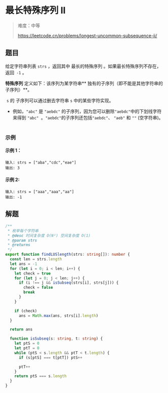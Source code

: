 # 最长特殊序列 II

> 难度：中等
>
> https://leetcode.cn/problems/longest-uncommon-subsequence-ii/

## 题目

给定字符串列表 `strs` ，返回其中 最长的特殊序列 。如果最长特殊序列不存在，返回` -1` 。

**特殊序列** 定义如下：该序列为某字符串** 独有的子序列（即不能是其他字符串的子序列）**。

 `s` 的 子序列可以通过删去字符串 `s` 中的某些字符实现。

- 例如，`"abc"` 是 `"aebdc"` 的子序列，因为您可以删除`"aebdc"`中的下划线字符来得到 `"abc" `。`"aebdc"`的子序列还包括`"aebdc"`、 `"aeb"` 和 `""` (空字符串)。
 
### 示例

#### 示例 1：

```
输入: strs = ["aba","cdc","eae"]
输出: 3
```

#### 示例 2:
```
输入: strs = ["aaa","aaa","aa"]
输出: -1
```

## 解题

```ts 
/**
 * 枚举每个字符串
 * @desc 时间复杂度 O(N²) 空间复杂度 O(1)
 * @param strs
 * @returns
 */
export function findLUSlength(strs: string[]): number {
  const len = strs.length
  let ans = -1
  for (let i = 0; i < len; i++) {
    let check = true
    for (let j = 0; j < len; j++) {
      if (i !== j && isSubseq(strs[i], strs[j])) {
        check = false
        break
      }
    }

    if (check)
      ans = Math.max(ans, strs[i].length)
  }

  return ans

  function isSubseq(s: string, t: string) {
    let ptS = 0
    let ptT = 0
    while (ptS < s.length && ptT < t.length) {
      if (s[ptS] === t[ptT]) ptS++

      ptT++
    }
    return ptS === s.length
  }
}
```